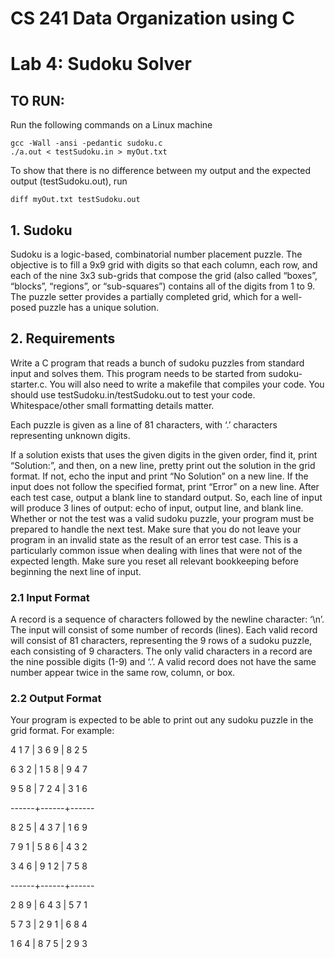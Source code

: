 # CS 241 Data Organization using C

# Lab 4: Sudoku Solver

## TO RUN:
Run the following commands on a Linux machine

```
gcc -Wall -ansi -pedantic sudoku.c
./a.out < testSudoku.in > myOut.txt
```

To show that there is no difference between my output and the expected output (testSudoku.out), run
```
diff myOut.txt testSudoku.out
```

## 1. Sudoku

Sudoku is a logic-based, combinatorial number placement puzzle. The objective is to fill a 9x9 grid with digits so that
each column, each row, and each of the nine 3x3 sub-grids that compose the grid (also called “boxes”, “blocks”,
“regions”, or “sub-squares”) contains all of the digits from 1 to 9. The puzzle setter provides a partially completed
grid, which for a well-posed puzzle has a unique solution.

## 2. Requirements

Write a C program that reads a bunch of sudoku puzzles from standard input and solves them. This program needs to
be started from sudoku-starter.c. You will also need to write a makefile that compiles your code. You should use
testSudoku.in/testSudoku.out to test your code. Whitespace/other small formatting details matter.

Each puzzle is given as a line of 81 characters, with ‘.’ characters representing unknown digits.


If a solution exists that uses the given digits in the given order, find it, print “Solution:”, and then, on a new line,
pretty print out the solution in the grid format.
If not, echo the input and print “No Solution” on a new line.
If the input does not follow the specified format, print “Error” on a new line.
After each test case, output a blank line to standard output. So, each line of input will produce 3 lines of output:
echo of input, output line, and blank line.
Whether or not the test was a valid sudoku puzzle, your program must be prepared to handle the next test. Make
sure that you do not leave your program in an invalid state as the result of an error test case. This is a
particularly common issue when dealing with lines that were not of the expected length. Make sure you reset all
relevant bookkeeping before beginning the next line of input.

### 2.1 Input Format

A record is a sequence of characters
followed by the newline character: ‘\n’.
The input will consist of some number of
records (lines).
Each valid record will consist of 81
characters, representing the 9 rows of a
sudoku puzzle, each consisting of 9
characters.
The only valid characters in a record are the
nine possible digits (1-9) and ‘.’.
A valid record does not have the same
number appear twice in the same row,
column, or box.

### 2.2 Output Format

Your program is expected to be able to print out any sudoku puzzle
in the grid format. For example:

4 1 7 | 3 6 9 | 8 2 5

6 3 2 | 1 5 8 | 9 4 7

9 5 8 | 7 2 4 | 3 1 6

------+------+------

8 2 5 | 4 3 7 | 1 6 9

7 9 1 | 5 8 6 | 4 3 2

3 4 6 | 9 1 2 | 7 5 8

------+------+------

2 8 9 | 6 4 3 | 5 7 1

5 7 3 | 2 9 1 | 6 8 4

1 6 4 | 8 7 5 | 2 9 3


